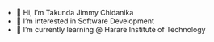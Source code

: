 - 👋 Hi, I’m Takunda Jimmy Chidanika
- 👀 I’m interested in Software Development
- 🌱 I’m currently learning @ Harare Institute of Technology

<!---
TJC00/TJC00 is a ✨ special ✨ repository because its `README.md` (this file) appears on your GitHub profile.
You can click the Preview link to take a look at your changes.
--->
